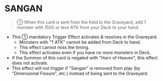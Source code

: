 # SANGAN

> ① When this card is sent from the field to the Graveyard, add 1 monster with 1500 or less ATK from your Deck to your hand.

*   This ① mandatory Trigger Effect activates & resolves in the Graveyard.
    *   Monsters with "? ATK" cannot be added from Deck to hand.
    *   This effect cannot miss the timing.
    *   This effect activates even if you have no more monsters in Deck.
*   If the Summon of this card is negated with "Horn of Heaven", this effect does not activate.
*   This effect will not trigger if "Sangan" is removed from play (by "Dimensional Fissure", etc.) instead of being sent to the Graveyard.
